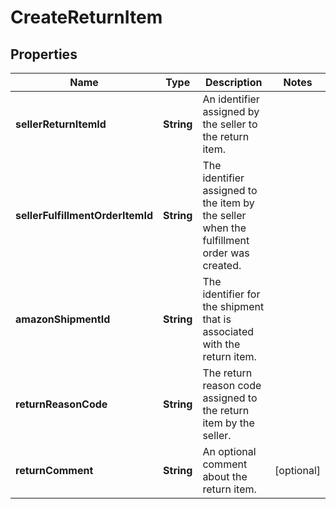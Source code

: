
# CreateReturnItem

## Properties
Name | Type | Description | Notes
------------ | ------------- | ------------- | -------------
**sellerReturnItemId** | **String** | An identifier assigned by the seller to the return item. | 
**sellerFulfillmentOrderItemId** | **String** | The identifier assigned to the item by the seller when the fulfillment order was created. | 
**amazonShipmentId** | **String** | The identifier for the shipment that is associated with the return item. | 
**returnReasonCode** | **String** | The return reason code assigned to the return item by the seller. | 
**returnComment** | **String** | An optional comment about the return item. |  [optional]



